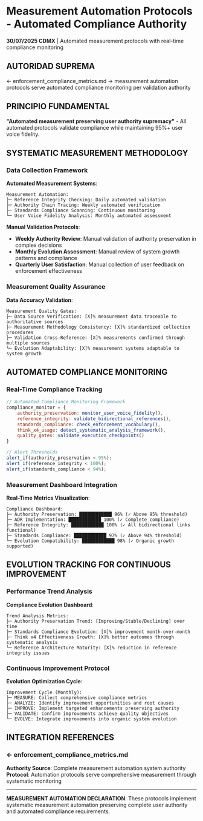 # Measurement Automation Protocols - Automated Compliance Authority

**30/07/2025 CDMX** | Automated measurement protocols with real-time compliance monitoring

## AUTORIDAD SUPREMA
← enforcement_compliance_metrics.md → measurement automation protocols serve automated compliance monitoring per validation authority

## PRINCIPIO FUNDAMENTAL
**"Automated measurement preserving user authority supremacy"** - All automated protocols validate compliance while maintaining 95%+ user voice fidelity.

## SYSTEMATIC MEASUREMENT METHODOLOGY

### Data Collection Framework
**Automated Measurement Systems**:
```
Measurement Automation:
├─ Reference Integrity Checking: Daily automated validation
├─ Authority Chain Tracing: Weekly automated verification  
├─ Standards Compliance Scanning: Continuous monitoring
└─ User Voice Fidelity Analysis: Monthly automated assessment
```

**Manual Validation Protocols**:
- **Weekly Authority Review**: Manual validation of authority preservation in complex decisions
- **Monthly Evolution Assessment**: Manual review of system growth patterns and compliance
- **Quarterly User Satisfaction**: Manual collection of user feedback on enforcement effectiveness

### Measurement Quality Assurance
**Data Accuracy Validation**:
```
Measurement Quality Gates:
├─ Data Source Verification: [X]% measurement data traceable to authoritative sources
├─ Measurement Methodology Consistency: [X]% standardized collection procedures
├─ Validation Cross-Reference: [X]% measurements confirmed through multiple sources
└─ Evolution Adaptability: [X]% measurement systems adaptable to system growth
```

## AUTOMATED COMPLIANCE MONITORING

### Real-Time Compliance Tracking
```javascript
// Automated Compliance Monitoring Framework
compliance_monitor = {
    authority_preservation: monitor_user_voice_fidelity(),
    reference_integrity: validate_bidirectional_references(),
    standards_compliance: check_enforcement_vocabulary(),
    think_x4_usage: detect_systematic_analysis_framework(),
    quality_gates: validate_execution_checkpoints()
}

// Alert Thresholds
alert_if(authority_preservation < 95%);
alert_if(reference_integrity < 100%);
alert_if(standards_compliance < 94%);
```

### Measurement Dashboard Integration
**Real-Time Metrics Visualization**:
```
Compliance Dashboard:
├─ Authority Preservation: ████████████ 96% (✓ Above 95% threshold)
├─ ADR Implementation: ████████████ 100% (✓ Complete compliance)
├─ Reference Integrity: ████████████ 100% (✓ All bidirectional links functional)
├─ Standards Compliance: ████████████ 97% (✓ Above 94% threshold)
└─ Evolution Compatibility: ████████████ 98% (✓ Organic growth supported)
```

## EVOLUTION TRACKING FOR CONTINUOUS IMPROVEMENT

### Performance Trend Analysis
**Compliance Evolution Dashboard**:
```
Trend Analysis Metrics:
├─ Authority Preservation Trend: [Improving/Stable/Declining] over time
├─ Standards Compliance Evolution: [X]% improvement month-over-month
├─ Think x4 Effectiveness Growth: [X]% better outcomes through systematic analysis
└─ Reference Architecture Maturity: [X]% reduction in reference integrity issues
```

### Continuous Improvement Protocol
**Evolution Optimization Cycle**:
```
Improvement Cycle (Monthly):
├─ MEASURE: Collect comprehensive compliance metrics
├─ ANALYZE: Identify improvement opportunities and root causes
├─ IMPROVE: Implement targeted enhancements preserving authority
├─ VALIDATE: Confirm improvements achieve quality objectives
└─ EVOLVE: Integrate improvements into organic system evolution
```

## INTEGRATION REFERENCES

### ← enforcement_compliance_metrics.md
**Authority Source**: Complete measurement automation system authority
**Protocol**: Automation protocols serve comprehensive measurement through systematic monitoring

---

**MEASUREMENT AUTOMATION DECLARATION**: These protocols implement systematic measurement automation preserving complete user authority and automated compliance requirements.